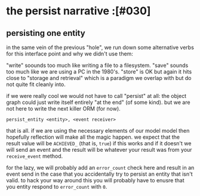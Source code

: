 # the persist narrative :[#030]


## persisting one entity

in the same vein of the previous "hole", we run down some alternative
verbs for this interface point and why we didn't use them:

"write" soounds too much like writing a file to a filesystem. "save"
sounds too much like we are using a PC in the 1980's. "store" is OK but
again it hits close to "storage and retrieval" which is a paradigm we
overlap with but do not quite fit cleanly into.

if we were really cool we would not have to call "persist" at all: the
object graph could just write itself entirely "at the end" (of some
kind). but we are not here to write the next killer ORM (for now).


    persist_entity <entity>, <event receiver>


that is all. if we are using the necessary elements of our model model
then hopefully reflection will make all the magic happen. we expect that
the result value will be `ACHIEVED_` (that is, `true`) if this works and
if it doesn't we will send an event and the result will be whatever your
result was from your `receive_event` method.


for the lazy, we will probably add an `error_count` check here and
result in an event send in the case that you accidentally try to
persist an entity that isn't valid. to hack your way around this you
will probably have to enusre that you entity respond to `error_count`
with `0`.
